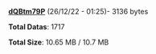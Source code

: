 [**dQBtm79P**](/data/dQBtm79P.txt) (26/12/22 - 01:25)- 3136 bytes

**Total Datas**: 1717

**Total Size**: 10.65 MB / 10.7 MB